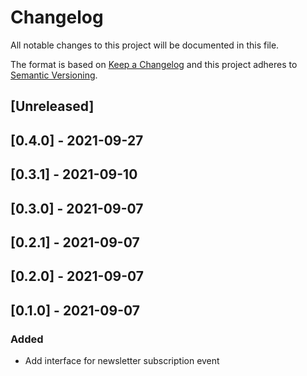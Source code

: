 # Changelog

All notable changes to this project will be documented in this file.

The format is based on [Keep a Changelog](http://keepachangelog.com/en/1.0.0/)
and this project adheres to [Semantic Versioning](http://semver.org/spec/v2.0.0.html).

## [Unreleased]

## [0.4.0] - 2021-09-27

## [0.3.1] - 2021-09-10

## [0.3.0] - 2021-09-07

## [0.2.1] - 2021-09-07

## [0.2.0] - 2021-09-07

## [0.1.0] - 2021-09-07

### Added

- Add interface for newsletter subscription event

